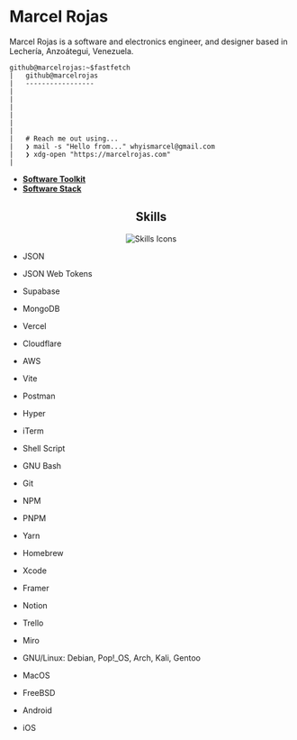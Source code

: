 <h1>Marcel Rojas</h1>
Marcel Rojas is a software and electronics engineer, and designer based in Lechería, Anzoátegui, Venezuela.

```
github@marcelrojas:~$fastfetch
|   github@marcelrojas
|   -----------------
|
|   
|
|
|   
|
|   # Reach me out using... 
|   ❯ mail -s "Hello from..." whyismarcel@gmail.com
|   ❯ xdg-open "https://marcelrojas.com"
|
```

<ul>
  <li>
    <a href=""><strong>Software Toolkit</strong></a>
  </li>
  <li>
    <a href=""><strong>Software Stack</strong></a>
  </li>
</ul>

<h2 align="center">Skills</h2>
<p align="center">
  <img src="https://skillicons.dev/icons?i=c,cpp,cs,rust,androidstudio,mysql,firebase,python,ts,js,css,html,dotnet,go,godot,vscode,visualstudio,flutter,angular,apple,arduino,astro,blender,figma,kotlin,laravel,lua,md,neovim,p5js,pkl,postgres,pycharm,py,react,remix,svelte,nextjs,nuxtjs,regex,raspberrypi,ruby,supabase,svg,tailwind,threejs,unity,unreal,webflow,windows,yarn,xd" alt="Skills Icons" />
</p>

- JSON
- JSON Web Tokens

- Supabase
- MongoDB


- Vercel
- Cloudflare
- AWS

- Vite
- Postman


- Hyper
- iTerm
- Shell Script
- GNU Bash

- Git
- NPM
- PNPM
- Yarn
- Homebrew

- Xcode
- Framer
- Notion
- Trello
- Miro

- GNU/Linux: Debian, Pop!_OS, Arch, Kali, Gentoo
- MacOS
- FreeBSD
- Android
- iOS
